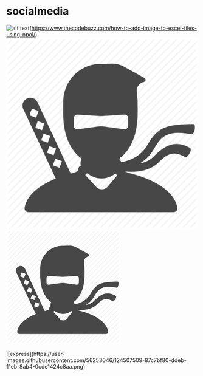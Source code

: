 # socialmedia
![alt text](https://github.com/thecodebuzz/FileSizePOC/blob/master/TheCodebuzz.png?raw=true)(https://www.thecodebuzz.com/how-to-add-image-to-excel-files-using-npoi/)
![](assets/images/no-image.png)
<img src="assets/images/no-image.png" width=300>
<div style="width:30">
  ![express](https://user-images.githubusercontent.com/56253046/124507509-87c7bf80-ddeb-11eb-8ab4-0cde1424c8aa.png)

</div>
